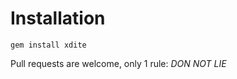 Installation
============

```
gem install xdite
```

Pull requests are welcome, only 1 rule: *DON NOT LIE*